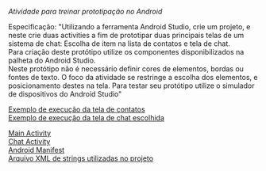 *Atividade para treinar prototipação no Android*

Especificação:
"Utilizando a ferramenta Android Studio, crie um projeto, e neste crie duas activities a fim de 
prototipar duas principais telas de um sistema de chat: Escolha de item na lista de contatos e tela de 
chat.</br>
Para criação deste protótipo utilize os componentes disponibilizados na palheta do Android Studio.</br>
Neste protótipo não é necessário definir cores de elementos, bordas ou fontes de texto. O foco da 
atividade se restringe a escolha dos elementos, e posicionamento destes na tela. 
Para testar seu protótipo utilize o simulador de dispositivos do Android Studio"</br>

[Exemplo de execução da tela de contatos](https://github.com/MatheusHeck2001/prototipacaoAndroid/blob/main/screenAtAt1.png)</br>
[Exemplo de execução da tela de chat escolhida](https://github.com/MatheusHeck2001/prototipacaoAndroid/blob/main/screenAtAt1_2.png)</br>

[Main Activity](https://github.com/MatheusHeck2001/prototipacaoAndroid/blob/main/app/src/main/java/com/example/atividade1/MainActivity.java)</br>
[Chat Activity](https://github.com/MatheusHeck2001/prototipacaoAndroid/blob/main/app/src/main/java/com/example/atividade1/Chat.java)</br>
[Android Manifest](https://github.com/MatheusHeck2001/prototipacaoAndroid/blob/main/app/src/main/AndroidManifest.xml)</br>
[Arquivo XML de strings utilizadas no projeto](https://github.com/MatheusHeck2001/prototipacaoAndroid/blob/main/app/src/main/res/values/strings.xml)</br>
